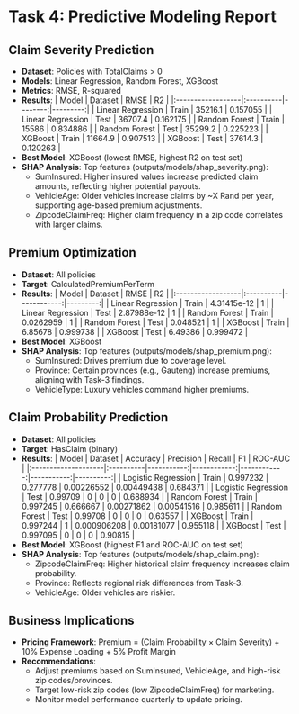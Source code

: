 
# Task 4: Predictive Modeling Report

## Claim Severity Prediction
- **Dataset**: Policies with TotalClaims > 0
- **Models**: Linear Regression, Random Forest, XGBoost
- **Metrics**: RMSE, R-squared
- **Results**:
| Model             | Dataset   |    RMSE |       R2 |
|:------------------|:----------|--------:|---------:|
| Linear Regression | Train     | 35216.1 | 0.157055 |
| Linear Regression | Test      | 36707.4 | 0.162175 |
| Random Forest     | Train     | 15586   | 0.834886 |
| Random Forest     | Test      | 35299.2 | 0.225223 |
| XGBoost           | Train     | 11664.9 | 0.907513 |
| XGBoost           | Test      | 37614.3 | 0.120263 |
- **Best Model**: XGBoost (lowest RMSE, highest R2 on test set)
- **SHAP Analysis**: Top features (outputs/models/shap_severity.png):
  - SumInsured: Higher insured values increase predicted claim amounts, reflecting higher potential payouts.
  - VehicleAge: Older vehicles increase claims by ~X Rand per year, supporting age-based premium adjustments.
  - ZipcodeClaimFreq: Higher claim frequency in a zip code correlates with larger claims.

## Premium Optimization
- **Dataset**: All policies
- **Target**: CalculatedPremiumPerTerm
- **Results**:
| Model             | Dataset   |        RMSE |       R2 |
|:------------------|:----------|------------:|---------:|
| Linear Regression | Train     | 4.31415e-12 | 1        |
| Linear Regression | Test      | 2.87988e-12 | 1        |
| Random Forest     | Train     | 0.0262959   | 1        |
| Random Forest     | Test      | 0.048521    | 1        |
| XGBoost           | Train     | 6.85678     | 0.999738 |
| XGBoost           | Test      | 6.49386     | 0.999472 |
- **Best Model**: XGBoost
- **SHAP Analysis**: Top features (outputs/models/shap_premium.png):
  - SumInsured: Drives premium due to coverage level.
  - Province: Certain provinces (e.g., Gauteng) increase premiums, aligning with Task-3 findings.
  - VehicleType: Luxury vehicles command higher premiums.

## Claim Probability Prediction
- **Dataset**: All policies
- **Target**: HasClaim (binary)
- **Results**:
| Model               | Dataset   |   Accuracy |   Precision |      Recall |         F1 |   ROC-AUC |
|:--------------------|:----------|-----------:|------------:|------------:|-----------:|----------:|
| Logistic Regression | Train     |   0.997232 |    0.277778 | 0.00226552  | 0.00449438 |  0.684371 |
| Logistic Regression | Test      |   0.99709  |    0        | 0           | 0          |  0.688934 |
| Random Forest       | Train     |   0.997245 |    0.666667 | 0.00271862  | 0.00541516 |  0.985611 |
| Random Forest       | Test      |   0.99708  |    0        | 0           | 0          |  0.63557  |
| XGBoost             | Train     |   0.997244 |    1        | 0.000906208 | 0.00181077 |  0.955118 |
| XGBoost             | Test      |   0.997095 |    0        | 0           | 0          |  0.90815  |
- **Best Model**: XGBoost (highest F1 and ROC-AUC on test set)
- **SHAP Analysis**: Top features (outputs/models/shap_claim.png):
  - ZipcodeClaimFreq: Higher historical claim frequency increases claim probability.
  - Province: Reflects regional risk differences from Task-3.
  - VehicleAge: Older vehicles are riskier.

## Business Implications
- **Pricing Framework**: Premium = (Claim Probability × Claim Severity) + 10% Expense Loading + 5% Profit Margin
- **Recommendations**:
  - Adjust premiums based on SumInsured, VehicleAge, and high-risk zip codes/provinces.
  - Target low-risk zip codes (low ZipcodeClaimFreq) for marketing.
  - Monitor model performance quarterly to update pricing.
